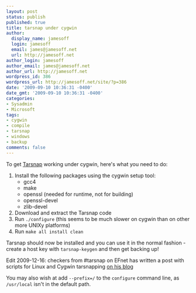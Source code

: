 ```yaml
---
layout: post
status: publish
published: true
title: tarsnap under cygwin
author:
  display_name: jamesoff
  login: jamesoff
  email: james@jamesoff.net
  url: http://jamesoff.net
author_login: jamesoff
author_email: james@jamesoff.net
author_url: http://jamesoff.net
wordpress_id: 386
wordpress_url: http://jamesoff.net/site/?p=386
date: '2009-09-10 10:36:31 -0400'
date_gmt: '2009-09-10 10:36:31 -0400'
categories:
- Sysadmin
- Microsoft
tags:
- cygwin
- compile
- tarsnap
- windows
- backup
comments: false
---
```

To get [Tarsnap](https://www.tarsnap.com) working under cygwin, here's what you need to do:

1. Install the following packages using the cygwin setup tool:
	* gcc4
	* make
	* openssl (needed for runtime, not for building)
	* openssl-devel
	* zlib-devel
1. Download and extract the Tarsnap code
1. Run `./configure` (this seems to be much slower on cygwin than on other more UNIXy platforms)
1. Run `make all install clean`

Tarsnap should now be installed and you can use it in the normal fashion - create a host key with `tarsnap-keygen` and then get backing up!

Edit 2009-12-16: checkers from #tarsnap on EFnet has written a post with scripts for Linux and Cygwin tarsnapping [on his blog](http://www.bluebottle.net.au/blog/2009/tarsnap-backups-on-windows-and-linux">http://www.bluebottle.net.au/blog/2009/tarsnap-backups-on-windows-and-linux)

You may also wish at add `--prefix=/` to the `configure` command line, as `/usr/local` isn't in the default path.
